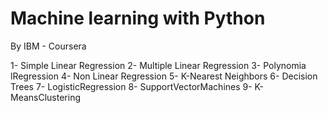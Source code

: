 # Machine learning with Python

By IBM - Coursera


1- Simple Linear Regression
2- Multiple Linear Regression
3- Polynomia lRegression
4- Non Linear Regression
5- K-Nearest Neighbors
6- Decision Trees
7- LogisticRegression
8- SupportVectorMachines
9- K-MeansClustering
